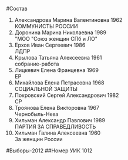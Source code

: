 #Состав
1. Александрова Марина Валентиновна 1962   
    КОММУНИСТЫ РОССИИ
2. Доронина Марина Николаевна 1989   
    "МОО "Союз женщин СПб и ЛО"
3. Ерхов Иван Сергеевич 1986   
    ЛДПР
4. Крылова Татьяна Алексеевна 1961   
    собрание-работа
5. Лицкевич Елена Францевна 1969   
    ЕР
6. Михайлова Елена Петрасовна 1968   
    СОЦИАЛЬНОЙ ЗАЩИТЫ
7. Покровский Сергей Александрович 1982   
    СР
8. Троянова Елена Викторовна 1967   
    Чернобыль-Нева
9. Хильман Александр Павлович 1989   
    ПАРТИЯ ЗА СПРАВЕДЛИВОСТЬ
10. Хильман Галина Алексеевна 1960   
    За женщин России

#Выборы-2012
##Номер УИК
1012